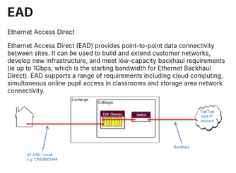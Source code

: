 # EAD


Ethernet Access Direct

Ethernet Access Direct (EAD) provides point-to-point data connectivity
between sites. It can be used to build and extend customer networks,
develop new infrastructure, and meet low-capacity backhaul requirements
(ie up to 1Gbps, which is the starting bandwidth for Ethernet Backhaul
Direct). EAD supports a range of requirements including cloud computing,
simultaneous online pupil access in classrooms and storage area network
connectivity.\
![](./images/15008088.png?width=481)

